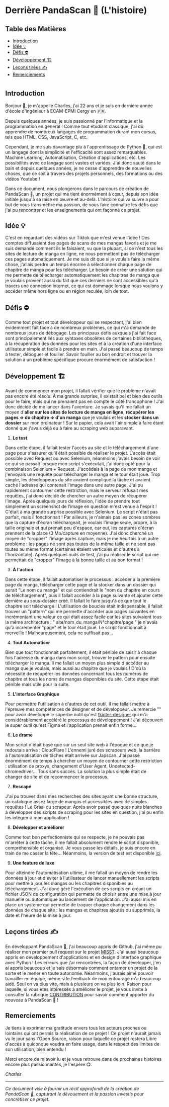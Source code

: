 # Derrière PandaScan 🐼 (L'histoire)

## Table des Matières
- [Introduction](https://github.com/CAprogs/PandaScan/blob/main/docs/FR/LEARN.fr.md#introduction)
- [Idée 💡](https://github.com/CAprogs/PandaScan/blob/main/docs/FR/LEARN.fr.md#id%C3%A9e-)
- [Défis ⛔️](https://github.com/CAprogs/PandaScan/blob/main/docs/FR/LEARN.fr.md#d%C3%A9fis-%EF%B8%8F)
- [Développement 🏗️](https://github.com/CAprogs/PandaScan/blob/main/docs/FR/LEARN.fr.md#d%C3%A9veloppement-%EF%B8%8F)
- [Leçons tirées ✍️](https://github.com/CAprogs/PandaScan/blob/main/docs/FR/LEARN.fr.md#le%C3%A7ons-tir%C3%A9es-%EF%B8%8F)
- [Remerciements](https://github.com/CAprogs/PandaScan/blob/main/docs/FR/LEARN.fr.md#remerciements)

#

## **Introduction**

Bonjour 👋, je m'appelle Charles, j'ai 22 ans et je suis en dernière année d'école d'ingénieur à ECAM-EPMI Cergy en 🇫🇷.

Depuis quelques années, je suis passionné par l'informatique et la programmation en général ! Comme tout étudiant classique, j'ai dû apprendre de nombreux langages de programmation durant mon cursus, tels que HTML, CSS, JavaScript, C, etc.

Cependant, je me suis davantage plu à l'apprentissage de Python 🐍, qui est un langage dont la simplicité et l'efficacité sont assez remarquables. Machine Learning, Automatisation, Création d'applications, etc. Les possibilités avec ce langage sont vastes et variées. J'ai donc sauté dans le bain et depuis quelques années, je ne cesse d'apprendre de nouvelles choses, que ce soit à travers des projets personnels, des formations ou des vidéos Youtube !

Dans ce document, nous plongerons dans le parcours de création de PandaScan 🐼, un projet qui me tient énormément à cœur, depuis son idée initiale jusqu'à sa mise en œuvre et au-delà. L'histoire qui va suivre a pour but de vous transmettre ma passion, de vous faire connaître les défis que j'ai pu rencontrer et les enseignements qui ont façonné ce projet.

## Idée 💡
C'est en regardant des vidéos sur Tiktok que m'est venue l'idée ! Des comptes diffusaient des pages de scans de mes mangas favoris et je me suis demandé comment ils le faisaient, vu que la plupart, si ce n'est tous les sites de lecture de manga en ligne, ne nous permettent pas de télécharger ces pages automatiquement. Je me suis dit que si je voulais faire la même chose, j'allais perdre un temps énorme à sélectionner chaque page de chapitre de manga pour les télécharger. Le besoin de créer une solution qui me permette de télécharger automatiquement les chapitres de manga que je voulais provient aussi du fait que ces derniers ne sont accessibles qu'à travers une connexion internet, ce qui est dommage lorsque nous voulons y accéder même hors ligne ou en région reculée, loin de tout.

## Défis ⛔️
Comme tout projet et tout développeur qui se respectent, j'ai bien évidemment fait face à de nombreux problèmes, ce qui m'a demandé de nombreux jours de débogage. Les principaux défis auxquels j'ai fait face sont principalement liés aux syntaxes obsolètes de certaines bibliothèques, à la récupération des données pour les sites et à la création d'une interface utilisateur simple et facile à prendre en main. J'ai passé beaucoup de temps à tester, déboguer et fouiller. Savoir fouiller au bon endroit et trouver la solution à un problème spécifique procure énormément de satisfaction !

## Développement 🏗️
Avant de commencer mon projet, il fallait vérifier que le problème n'avait pas encore été résolu. À ma grande surprise, il existait bel et bien des outils pour le faire, mais qui ne prenaient pas en compte le côté francophone ! J'ai donc décidé de me lancer dans l'aventure. Je savais qu'il me fallait un moyen d'**aller sur les sites de lecture de manga en ligne**, **récupérer les pages => du chapitre => d'un manga** que je voulais et les **stocker dans un dossier** sur mon ordinateur ! Sur le papier, cela avait l'air simple à faire étant donné que j'avais déjà eu à faire au scraping web auparavant.

1. **Le test**

Dans cette étape, il fallait tester l'accès au site et le téléchargement d'une page pour s'assurer qu'il était possible de réaliser le projet. L'accès était possible avec Request ou avec Selenium, néanmoins j'avais besoin de voir ce qui se passait lorsque mon script s'exécutait, j'ai donc opté pour la combinaison Selenium + Request. J'accédais à la page de mon manga et j'envoyais une requête pour télécharger le manga et le tour était joué. Trop simple, les développeurs du site avaient compliqué la tâche et avaient caché l'adresse qui contenait l'image dans une autre page. J'ai pu rapidement contourner cette restriction, mais le serveur refusait mes requêtes, j'ai donc décidé de chercher un autre moyen de récupérer l'image. Après quelques jours de réflexion, l'idée de prendre tout simplement un screenshot de l'image en question m'est venue à l'esprit ! C'était à ma grande surprise possible avec Selenium. Le script n'était pas parfait, mais il fonctionnait ! Par ailleurs, je n'aimais pas les zones sombres que la capture d'écran téléchargeait, je voulais l'image seule, propre, à la taille originale et qui prenait peu d'espace, car oui, les captures d'écran prennent de la place (3 Mo/capture en moyenne). J'ai donc cherché un moyen de "cropper" l'image après capture, mais je me heurtais à un autre problème : les pages ne sont pas toutes de la même taille et ne sont pas toutes au même format (certaines étaient verticales et d'autres à l'horizontale). Après quelques nuits de test, j'ai pu réaliser le script qui me permettait de "cropper" l'image à la bonne taille et au bon format !

3. **À l'action**

Dans cette étape, il fallait automatiser le processus : accéder à la première page du manga, télécharger cette page et la stocker dans un dossier qui aurait "Le nom du manga" et qui contiendrait le "nom du chapitre en cours de téléchargement", puis il fallait accéder à la page suivante et ajouter cette dernière au sous-dossier créé. Il fallait le faire jusqu'à ce que tout le chapitre soit téléchargé ! L'utilisation de boucles était indispensable, il fallait trouver un "pattern" qui me permette d'accéder aux pages suivantes en incrémentant une valeur ce qui était assez facile car les sites suivaient tous la même architecture : " site/nom_du_manga/N°chapitre/page " je n'avais qu'à incrémenter "page" et le tour était joué. Le script fonctionnait à merveille ! Malheureusement, cela ne suffisait pas...

4. **Tout Automatiser**

Bien que tout fonctionnait parfaitement, il était pénible de saisir à chaque fois l'adresse du manga dans mon script, trouver le pattern pour ensuite télécharger le manga. Il me fallait un moyen plus simple d'accéder au manga que je voulais, mais aussi au chapitre que je voulais ! D'où la nécessité de récupérer les données concernant tous les numéros de chapitre et tous les noms de mangas disponibles du site. Cette étape était pénible mais utile pour la suite.

5. **L'interface Graphique**

Pour permettre l'utilisation à d'autres de cet outil, il me fallait mettre à l'épreuve mes compétences de designer et de développeur. Je remercie "" pour avoir développé le superbe outil qu'est [tkinter-designer]() qui m'a considérablement accéléré le processus de développement ! J'ai découvert le super outil qu'est Figma et l'application prenait enfin forme...

6. **Le drame**

Mon script n'était basé que sur un seul site web à l'époque et ce que je redoutais arriva : CloudFlare ! L'ennemi juré des scrapeurs web, la barrière à l'automatisation de tâches était arrivée sur Japscan. J'ai passé énormément de temps à chercher un moyen de contourner cette restriction : utilisation de proxys, changement d'User Agent, Undetected-chromedriver... Tous sans succès. La solution la plus simple était de changer de site et de recommencer le processus.

7. **Rescapé**

J'ai pu trouver dans mes recherches des sites ayant une bonne structure, un catalogue assez large de mangas et accessibles avec de simples requêtes ! Le Graal du scrapeur. Après avoir passé quelques nuits blanches à développer des scripts de scraping pour les sites en question, j'ai pu enfin les intégrer à mon application !

8. **Développer et améliorer**

Comme tout bon perfectionniste qui se respecte, je ne pouvais pas m'arrêter à cette tâche, il me fallait absolument rendre le script disponible, compréhensible et organisé. Je vous passe les détails, je suis encore en train de me casser la tête... Néanmoins, la version de test est disponible [ici](https://github.com/CAprogs/PandaScan/releases).

9. **Une feature de luxe**

Pour atteindre l'automatisation ultime, il me fallait un moyen de rendre les données à jour et d'éviter à l'utilisateur de lancer manuellement les scripts pour mettre à jour les mangas ou les chapitres disponibles au téléchargement. J'ai donc géré l'exécution de ces scripts en créant un fichier JSON de configuration qui permette de choisir entre une mise à jour manuelle ou automatique au lancement de l'application. J'ai aussi mis en place un système qui permette de traquer chaque changement dans les données de chaque site : les mangas et chapitres ajoutés ou supprimés, la date et l'heure de la mise à jour.

## Leçons tirées ✍️

En développant PandaScan 🐼, j'ai beaucoup appris de Github, j'ai même pu réaliser mon premier pull request sur le projet [MISST](https://github.com/Frikallo/MISST). J'ai aussi beaucoup appris en développement d'applications et en design d'interface graphique avec Python ! Les erreurs que j'ai rencontrées, la façon de développer, j'en ai appris beaucoup et je sais désormais comment entamer un projet de la sorte et le mener en toute autonomie. Néanmoins, j'aurais aimé pouvoir travailler en équipe, même si le feedback de mon entourage m'a beaucoup aidé. Seul on va plus vite, mais à plusieurs on va plus loin. Raison pour laquelle, si vous êtes intéressés à améliorer le projet, je vous invite à consulter la rubrique [CONTRIBUTION]() pour savoir comment apporter du nouveau à PandaScan 🐼 !

## Remerciements

Je tiens à exprimer ma gratitude envers tous les acteurs proches ou lointains qui ont permis la réalisation de ce projet ! Ce projet n'aurait jamais vu le jour sans l'Open Source, raison pour laquelle ce projet restera Libre d'accès à quiconque voudra en faire usage, dans le respect des limites de son utilisation, bien entendu ! 

Merci encore de m'avoir lu et je vous retrouve dans de prochaines histoires encore plus passionnantes, je l'espère 😋.

_Charles_

---

*Ce document vise à fournir un récit approfondi de la création de PandaScan 🐼, capturant le dévouement et la passion investis pour concrétiser ce projet.*
